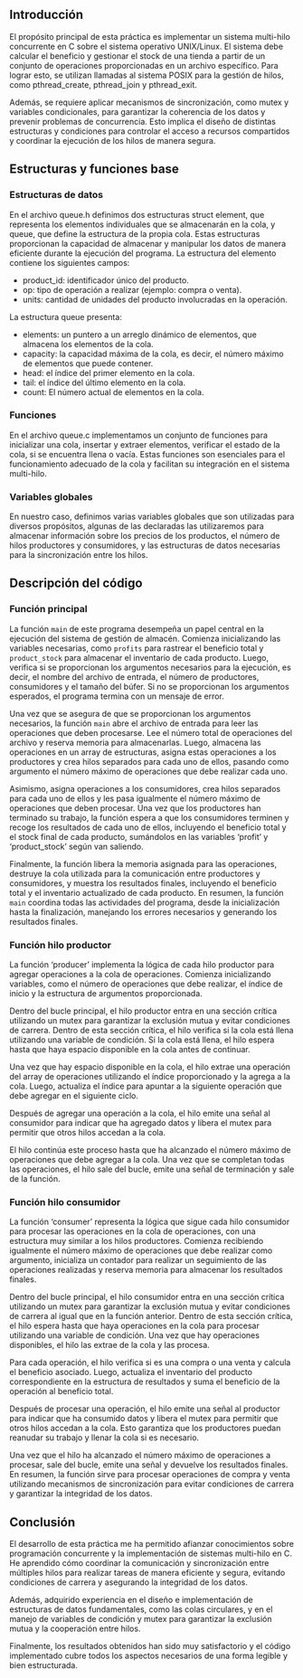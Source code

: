 ## Introducción
El propósito principal de esta práctica es implementar un sistema multi-hilo concurrente en C sobre el sistema operativo UNIX/Linux. El sistema debe calcular el beneficio y gestionar el stock de una tienda a partir de un conjunto de operaciones proporcionadas en un archivo específico. Para lograr esto, se utilizan llamadas al sistema POSIX para la gestión de hilos, como pthread_create, pthread_join y pthread_exit.

Además, se requiere aplicar mecanismos de sincronización, como mutex y variables condicionales, para garantizar la coherencia de los datos y prevenir problemas de concurrencia. Esto implica el diseño de distintas estructuras y condiciones para controlar el acceso a recursos compartidos y coordinar la ejecución de los hilos de manera segura.

## Estructuras y funciones base
### Estructuras de datos
En el archivo queue.h definimos dos estructuras struct element, que representa los elementos individuales que se almacenarán en la cola, y queue, que define la estructura de la propia cola. Estas estructuras proporcionan la capacidad de almacenar y manipular los datos de manera eficiente durante la ejecución del programa.
La estructura del elemento contiene los siguientes campos:
- product_id: identificador único del producto.
- op: tipo de operación a realizar (ejemplo: compra o venta).
- units: cantidad de unidades del producto involucradas en la operación.
  
La estructura queue presenta:
- elements: un puntero a un arreglo dinámico de elementos, que almacena los elementos de la cola.
- capacity: la capacidad máxima de la cola, es decir, el número máximo de elementos que puede contener. 
- head: el índice del primer elemento en la cola.
- tail: el índice del último elemento en la cola.
- count: El número actual de elementos en la cola.

### Funciones
En el archivo queue.c implementamos un conjunto de funciones para inicializar una cola, insertar y extraer elementos, verificar el estado de la cola, si se encuentra llena o vacía. Estas funciones son esenciales para el funcionamiento adecuado de la cola y facilitan su integración en el sistema multi-hilo.

### Variables globales
En nuestro caso, definimos varias variables globales que son utilizadas para diversos propósitos, algunas de las declaradas las utilizaremos para almacenar información sobre los precios de los productos, el número de hilos productores y consumidores, y las estructuras de datos necesarias para la sincronización entre los hilos. 

## Descripción del código
### Función principal
La función `main` de este programa desempeña un papel central en la ejecución del sistema de gestión de almacén. Comienza inicializando las variables necesarias, como `profits` para rastrear el beneficio total y `product_stock` para almacenar el inventario de cada producto. Luego, verifica si se proporcionan los argumentos necesarios para la ejecución, es decir, el nombre del archivo de entrada, el número de productores, consumidores y el tamaño del búfer. Si no se proporcionan los argumentos esperados, el programa termina con un mensaje de error.

Una vez que se asegura de que se proporcionan los argumentos necesarios, la función `main` abre el archivo de entrada para leer las operaciones que deben procesarse. Lee el número total de operaciones del archivo y reserva memoria para almacenarlas. Luego, almacena las operaciones en un array de estructuras, asigna estas operaciones a los productores y crea hilos separados para cada uno de ellos, pasando como argumento el número máximo de operaciones que debe realizar cada uno.

Asimismo, asigna operaciones a los consumidores, crea hilos separados para cada uno de ellos y les pasa igualmente el número máximo de operaciones que deben procesar. Una vez que los productores han terminado su trabajo, la función espera a que los consumidores terminen y recoge los resultados de cada uno de ellos, incluyendo el beneficio total y el stock final de cada producto, sumándolos en las variables ‘profit’ y ‘product_stock’ según van saliendo.

Finalmente, la función libera la memoria asignada para las operaciones, destruye la cola utilizada para la comunicación entre productores y consumidores, y muestra los resultados finales, incluyendo el beneficio total y el inventario actualizado de cada producto. En resumen, la función `main` coordina todas las actividades del programa, desde la inicialización hasta la finalización, manejando los errores necesarios y generando los resultados finales.

### Función hilo productor
La función ‘producer’ implementa la lógica de cada hilo productor para agregar operaciones a la cola de operaciones. Comienza inicializando variables, como el número de operaciones que debe realizar, el índice de inicio y la estructura de argumentos proporcionada.

Dentro del bucle principal, el hilo productor entra en una sección crítica utilizando un mutex para garantizar la exclusión mutua y evitar condiciones de carrera. Dentro de esta sección crítica, el hilo verifica si la cola está llena utilizando una variable de condición. Si la cola está llena, el hilo espera hasta que haya espacio disponible en la cola antes de continuar.

Una vez que hay espacio disponible en la cola, el hilo extrae una operación del array de operaciones utilizando el índice proporcionado y la agrega a la cola. Luego, actualiza el índice para apuntar a la siguiente operación que debe agregar en el siguiente ciclo.

Después de agregar una operación a la cola, el hilo emite una señal al consumidor para indicar que ha agregado datos y libera el mutex para permitir que otros hilos accedan a la cola.

El hilo continúa este proceso hasta que ha alcanzado el número máximo de operaciones que debe agregar a la cola. Una vez que se completan todas las operaciones, el hilo sale del bucle, emite una señal de terminación y sale de la función. 

### Función hilo consumidor
La función ‘consumer’ representa la lógica que sigue cada hilo consumidor para procesar las operaciones en la cola de operaciones, con una estructura muy similar a los hilos productores. Comienza recibiendo igualmente el número máximo de operaciones que debe realizar como argumento, inicializa un contador para realizar un seguimiento de las operaciones realizadas y reserva memoria para almacenar los resultados finales.

Dentro del bucle principal, el hilo consumidor entra en una sección crítica utilizando un mutex para garantizar la exclusión mutua y evitar condiciones de carrera al igual que en la función anterior. Dentro de esta sección crítica, el hilo espera hasta que haya operaciones en la cola para procesar utilizando una variable de condición. Una vez que hay operaciones disponibles, el hilo las extrae de la cola y las procesa.

Para cada operación, el hilo verifica si es una compra o una venta y calcula el beneficio asociado. Luego, actualiza el inventario del producto correspondiente en la estructura de resultados y suma el beneficio de la operación al beneficio total.

Después de procesar una operación, el hilo emite una señal al productor para indicar que ha consumido datos y libera el mutex para permitir que otros hilos accedan a la cola. Esto garantiza que los productores puedan reanudar su trabajo y llenar la cola si es necesario.

Una vez que el hilo ha alcanzado el número máximo de operaciones a procesar, sale del bucle, emite una señal y devuelve los resultados finales. En resumen, la función sirve para procesar operaciones de compra y venta utilizando mecanismos de sincronización para evitar condiciones de carrera y garantizar la integridad de los datos.

## Conclusión
El desarrollo de esta práctica me ha permitido afianzar conocimientos sobre programación concurrente y la implementación de sistemas multi-hilo en C. He aprendido cómo coordinar la comunicación y sincronización entre múltiples hilos para realizar tareas de manera eficiente y segura, evitando condiciones de carrera y asegurando la integridad de los datos.

Además, adquirido experiencia en el diseño e implementación de estructuras de datos fundamentales, como las colas circulares, y en el manejo de variables de condición y mutex para garantizar la exclusión mutua y la cooperación entre hilos.

Finalmente, los resultados obtenidos han sido muy satisfactorio y el código implementado cubre todos los aspectos necesarios de una forma legible y bien estructurada.
